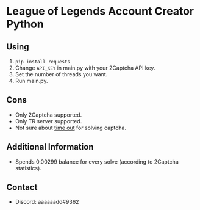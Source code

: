 # League of Legends Account Creator Python

## Using
1. `pip install requests`
2. Change `API_KEY` in main.py with your 2Captcha API key.
3. Set the number of threads you want.
4. Run main.py.

## Cons
- Only 2Captcha supported.
- Only TR server supported.
- Not sure about [time out](https://github.com/directx5/League-of-Legends-Account-Creator-Python/blob/ed8ff13a15fb893c7df3a319fc3fc121e24e34eb/captcha.py#L35) for solving captcha. 

## Additional Information
- Spends 0.00299 balance for every solve (according to 2Captcha statistics).


## Contact
- Discord: aaaaaadd#9362

